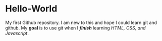 # Hello-World
My first Github repository. I am new to this and hope I could learn git and github.
My **goal** is to use git when I ***finish*** learning *HTML, CSS, and Javascript*.
